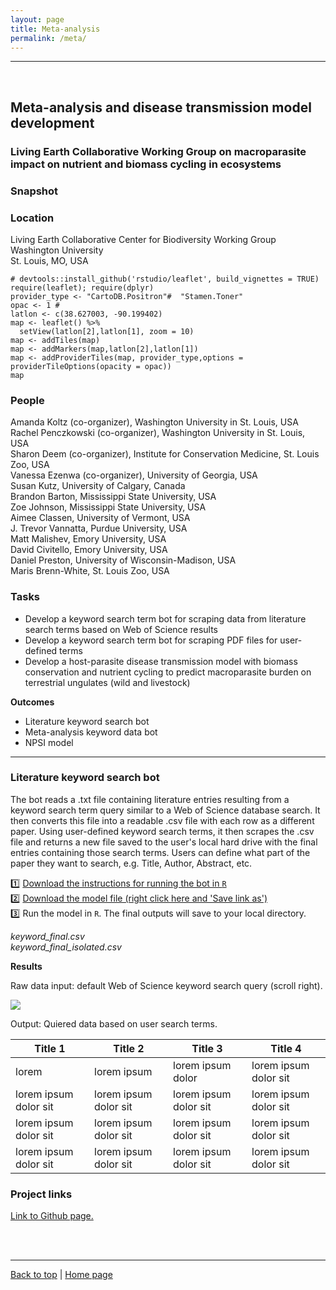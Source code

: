 ```yaml
---
layout: page
title: Meta-analysis
permalink: /meta/
---
```

<a id="top"></a>

******  
<br>  

## Meta-analysis and disease transmission model development   
### Living Earth Collaborative Working Group on macroparasite impact on nutrient and biomass cycling in ecosystems     

### Snapshot  



### Location   
Living Earth Collaborative Center for Biodiversity Working Group     
Washington University    
St. Louis, MO, USA    


```{r,echo=F,out.width="100%"}
# devtools::install_github('rstudio/leaflet', build_vignettes = TRUE)
require(leaflet); require(dplyr)
provider_type <- "CartoDB.Positron"#  "Stamen.Toner"
opac <- 1 # 
latlon <- c(38.627003, -90.199402) 
map <- leaflet() %>%  
  setView(latlon[2],latlon[1], zoom = 10)
map <- addTiles(map) 
map <- addMarkers(map,latlon[2],latlon[1])
map <- addProviderTiles(map, provider_type,options = providerTileOptions(opacity = opac))
map 

```

### People   

Amanda Koltz (co-organizer), Washington University in St. Louis, USA    
Rachel Penczkowski (co-organizer), Washington University in St. Louis, USA    
Sharon Deem (co-organizer), Institute for Conservation Medicine, St. Louis Zoo, USA    
Vanessa Ezenwa (co-organizer), University of Georgia, USA    
Susan Kutz, University of Calgary, Canada    
Brandon Barton, Mississippi State University, USA    
Zoe Johnson, Mississippi State University, USA    
Aimee Classen, University of Vermont, USA    
J. Trevor Vannatta, Purdue University, USA    
Matt Malishev, Emory University, USA    
David Civitello, Emory University, USA      
Daniel Preston, University of Wisconsin-Madison, USA    
Maris Brenn-White, St. Louis Zoo, USA    
  
### Tasks   

* Develop a keyword search term bot for scraping data from literature search terms based on Web of Science results    
* Develop a keyword search term bot for scraping PDF files for user-defined terms    
* Develop a host-parasite disease transmission model with biomass conservation and nutrient cycling to predict macroparasite burden on terrestrial ungulates (wild and livestock)   

**Outcomes**  

* Literature keyword search bot    
* Meta-analysis keyword data bot    
* NPSI model    

******    

### Literature keyword search bot 

The bot reads a .txt file containing literature entries resulting from a keyword search term query similar to a Web of Science database search. It then converts this file into a readable .csv file with each row as a different paper. Using user-defined keyword search terms, it then scrapes the .csv file and returns a new file saved to the user's local hard drive with the final entries containing those search terms. Users can define what part of the paper they want to search, e.g. Title, Author, Abstract, etc.   

:one: [Download the instructions for running the bot in `R`](https://github.com/darwinanddavis/LECWorkingGroup/raw/master/keyword_scrape/lec_keyword_search.pdf)    
:two: [Download the model file (right click here and 'Save link as')](https://github.com/darwinanddavis/LECWorkingGroup/raw/master/keyword_scrape/lec_keyword_search.R?raw=true)      
:three: Run the model in `R`. The final outputs will save to your local directory.    

*keyword_final.csv*       
*keyword_final_isolated.csv*       

**Results**

Raw data input: default Web of Science keyword search query (scroll right).       

![](meta1.jpg)

Output: Quiered data based on user search terms.  

Title 1               | Title 2               | Title 3               | Title 4
--------------------- | --------------------- | --------------------- | ---------------------
lorem                 | lorem ipsum           | lorem ipsum dolor     | lorem ipsum dolor sit
lorem ipsum dolor sit | lorem ipsum dolor sit | lorem ipsum dolor sit | lorem ipsum dolor sit
lorem ipsum dolor sit | lorem ipsum dolor sit | lorem ipsum dolor sit | lorem ipsum dolor sit
lorem ipsum dolor sit | lorem ipsum dolor sit | lorem ipsum dolor sit | lorem ipsum dolor sit

### Project links  

[Link to Github page.](https://github.com/darwinanddavis/LECWorkingGroup)        

<br>  
<br>  

******    

[Back to top](#top) | [Home page](index)
